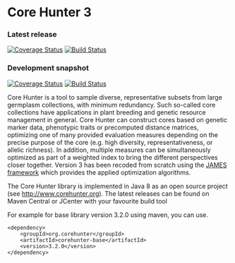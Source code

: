 Core Hunter 3
=============

### Latest release

[![Coverage Status](http://img.shields.io/coveralls/corehunter/corehunter3/master.svg)](https://coveralls.io/r/corehunter/corehunter3)
[![Build Status](https://img.shields.io/travis/corehunter/corehunter3/master.svg)](https://travis-ci.org/corehunter/corehunter3)

### Development snapshot

[![Coverage Status](http://img.shields.io/coveralls/corehunter/corehunter3/develop.svg)](https://coveralls.io/r/corehunter/corehunter3)
[![Build Status](https://img.shields.io/travis/corehunter/corehunter3/develop.svg)](https://travis-ci.org/corehunter/corehunter3)

Core Hunter is a tool to sample diverse, representative subsets from large germplasm collections, with minimum redundancy. Such so-called core collections have applications in plant breeding and genetic resource management in general. Core Hunter can construct cores based on genetic marker data, phenotypic traits or precomputed distance matrices, optimizing one of many provided evaluation measures depending on the precise purpose of the core (e.g. high diversity, representativeness, or allelic richness). In addition, multiple measures can be simultaneously optimized as part of a weighted index to bring the different perspectives closer together. 
Version 3 has been recoded from scratch using the [JAMES framework](http://www.jamesframework.org) which provides the applied optimization algorithms.

The Core Hunter library is implemented in Java 8 as an open source project (see 
<http://www.corehunter.org>). The latest releases can be found on Maven Central or JCenter with your favourite build tool

For example for base library version 3.2.0 using maven, you can use.

```
<dependency>
    <groupId>org.corehunter</groupId>
    <artifactId>corehunter-base</artifactId>
    <version>3.2.0</version>
</dependency>
```
